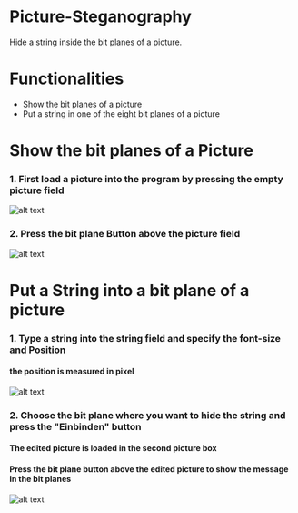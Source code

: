 # Picture-Steganography
Hide a string inside the bit planes of a picture.

<h1>Functionalities</h1>
<ul>
  <li>Show the bit planes of a picture</li>
  <li>Put a string in one of the eight bit planes of a picture</li>
</ul>

<h1>Show the bit planes of a Picture</h1>
<h3>1. First load a picture into the program by pressing the empty picture field</h3>

![alt text](https://github.com/Link-F/Picture-Steganography/blob/master/img/1.PNG)

<h3>2. Press the bit plane Button above the picture field</h3>

![alt text](https://github.com/Link-F/Picture-Steganography/blob/master/img/2.PNG)

<h1>Put a String into a bit plane of a picture</h1>

<h3>1. Type a string into the string field and specify the font-size and Position</h3> 
<h4>the position is measured in pixel</h4>  

![alt text](https://github.com/Link-F/Picture-Steganography/blob/master/img/3.PNG)

<h3>2. Choose the bit plane where you want to hide the string and press the "Einbinden" button</h3>
<h4>The edited picture is loaded in the second picture box<h4>
<h4>Press the bit plane button above the edited picture to show the message in the bit planes</h4>

![alt text](https://github.com/Link-F/Picture-Steganography/blob/master/img/4.PNG)
